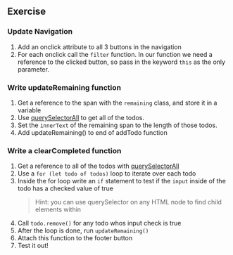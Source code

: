 ## Exercise

### Update Navigation

1. Add an onclick attribute to all 3 buttons in the navigation
2. For each onclick call the `filter` function. In our function we need a reference to the clicked button, so pass in the keyword `this` as the only parameter.

### Write updateRemaining function

1. Get a reference to the span with the `remaining` class, and store it in a variable
2. Use [querySelectorAll](https://developer.mozilla.org/en-US/docs/Web/API/Document/querySelectorAll) to get all of the todos.
3. Set the `innerText` of the remaining span to the length of those todos.
4. Add updateRemaining() to end of addTodo function

### Write a clearCompleted function

1. Get a reference to all of the todos with [querySelectorAll](https://developer.mozilla.org/en-US/docs/Web/API/Document/querySelectorAll)
2. Use a `for (let todo of todos)` loop to iterate over each todo
3. Inside the for loop write an `if` statement to test if the `input` inside of the todo has a checked value of true
   > Hint: you can use querySelector on any HTML node to find child elements within
4. Call `todo.remove()` for any todo whos input check is true
5. After the loop is done, run `updateRemaining()`
6. Attach this function to the footer button
7. Test it out!
